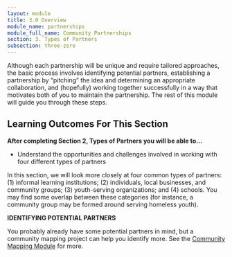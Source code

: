 ```yaml
---
layout: module
title: 3.0 Overview
module_name: partnerships
module_full_name: Community Partnerships
section: 3. Types of Partners
subsection: three-zero
---
```


Although each partnership will be unique and require tailored approaches, the basic process involves identifying potential partners, establishing a partnership by “pitching” the idea and determining an appropriate collaboration, and (hopefully) working together successfully in a way that motivates both of you to maintain the partnership. The rest of this module will guide you through these steps. 

## Learning Outcomes For This Section

**After completing Section 2, Types of Partners you will be able to...**
<ul class="fancy">
  <li>Understand the opportunities and challenges involved in working with four different types of partners</li>
</ul>

In this section, we will look more closely at four common types of partners: (1) informal learning institutions; (2) individuals, local businesses, and community groups; (3) youth-serving organizations; and (4) schools. You may find some overlap between these categories (for instance, a community group may be formed around serving homeless youth).

**IDENTIFYING POTENTIAL PARTNERS**

You probably already have some potential partners in mind, but a community mapping project can help you identify more. See the [Community Mapping Module]({{site.url}}{{site.baseurl}}/communitymapping/index.md) for more.
